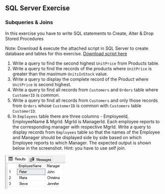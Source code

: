 ## SQL Server Exercise 

### Subqueries & Joins

In this exercise you have to write SQL statements to Create, Alter & Drop Stored Procedures

Note: Download & execute the attached script in SQL Server to create database and tables for this exercise.
[Download script here](./script.sql)

1. Write a query to find the second highest `UnitPrice` from Products table.
2. Write a query to find the records of the products where `UnitPrice` is greater than the maximum `UnitsInStock` value.
3. Write a query to display the complete record of the Product where `UnitPrice` is second highest.
4. Write a query to find all records from `Customers` and `Orders` table where `CustomerID` is common.
5. Write a query to find all records from `Customers` and only those records from `Orders` whose `CustomerID` is common with `Customers` table `CustomerID`.
6. In `Employees` table there are three columns - EmployeeId, EmployeeName & MgrId. MgrId is ManagerId. Each employee reports to the corresponding manager with respective MgrId. Write a query to display records from `Employees` table so that the names of the Employee and Manager should be displayed side by side based on which Employee reports to which Manager. The expected output is shown below in the screenshot. Hint: you have to use self join.

![SelfJoinResult](screenshot/SelfJoinResult.jpg)
